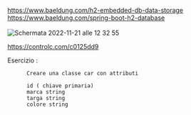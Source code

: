 https://www.baeldung.com/h2-embedded-db-data-storage<br />
https://www.baeldung.com/spring-boot-h2-database<br /><br />
![Schermata 2022-11-21 alle 12 32 55](https://user-images.githubusercontent.com/98833112/203040841-55a8a615-8ac6-4500-8b05-737c9e08d43b.png)


https://controlc.com/c0125dd9

Esercizio :

          Creare una classe car con attributi 
          
          id ( chiave primaria)
          marca string
          targa string
          colore string
